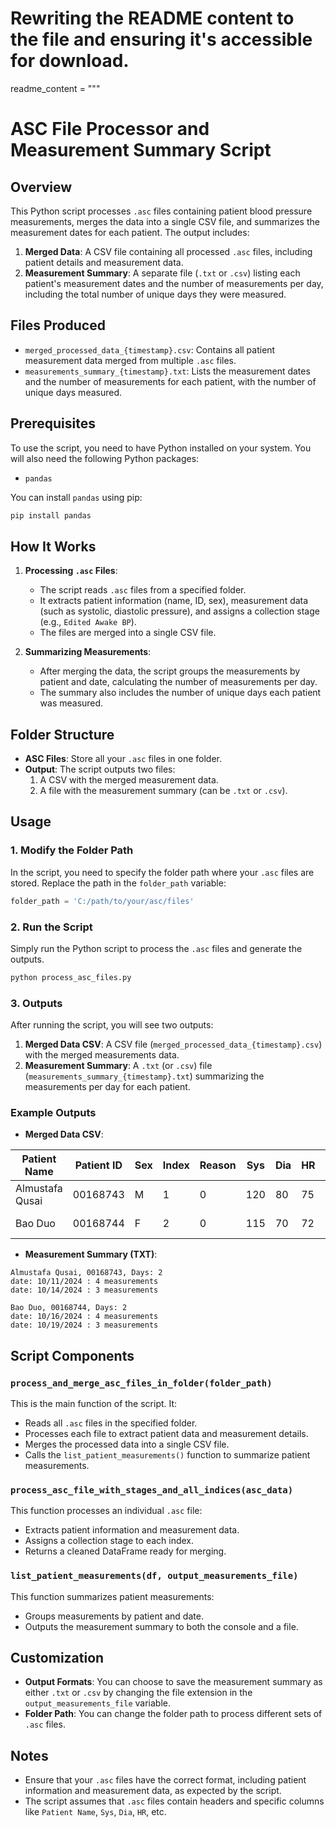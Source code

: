# Rewriting the README content to the file and ensuring it's accessible for download.

readme_content = """
# ASC File Processor and Measurement Summary Script

## Overview

This Python script processes `.asc` files containing patient blood pressure measurements, merges the data into a single CSV file, and summarizes the measurement dates for each patient. The output includes:

1. **Merged Data**: A CSV file containing all processed `.asc` files, including patient details and measurement data.
2. **Measurement Summary**: A separate file (`.txt` or `.csv`) listing each patient's measurement dates and the number of measurements per day, including the total number of unique days they were measured.

## Files Produced
- `merged_processed_data_{timestamp}.csv`: Contains all patient measurement data merged from multiple `.asc` files.
- `measurements_summary_{timestamp}.txt`: Lists the measurement dates and the number of measurements for each patient, with the number of unique days measured.

## Prerequisites

To use the script, you need to have Python installed on your system. You will also need the following Python packages:
- `pandas`

You can install `pandas` using pip:

```bash
pip install pandas
```

## How It Works

1. **Processing `.asc` Files**:
   - The script reads `.asc` files from a specified folder.
   - It extracts patient information (name, ID, sex), measurement data (such as systolic, diastolic pressure), and assigns a collection stage (e.g., `Edited Awake BP`).
   - The files are merged into a single CSV file.

2. **Summarizing Measurements**:
   - After merging the data, the script groups the measurements by patient and date, calculating the number of measurements per day.
   - The summary also includes the number of unique days each patient was measured.

## Folder Structure

- **ASC Files**: Store all your `.asc` files in one folder.
- **Output**: The script outputs two files:
  1. A CSV with the merged measurement data.
  2. A file with the measurement summary (can be `.txt` or `.csv`).

## Usage

### 1. Modify the Folder Path

In the script, you need to specify the folder path where your `.asc` files are stored. Replace the path in the `folder_path` variable:

```python
folder_path = 'C:/path/to/your/asc/files'
```

### 2. Run the Script

Simply run the Python script to process the `.asc` files and generate the outputs.

```bash
python process_asc_files.py
```

### 3. Outputs

After running the script, you will see two outputs:

1. **Merged Data CSV**: A CSV file (`merged_processed_data_{timestamp}.csv`) with the merged measurements data.
2. **Measurement Summary**: A `.txt` (or `.csv`) file (`measurements_summary_{timestamp}.txt`) summarizing the measurements per day for each patient.

### Example Outputs

- **Merged Data CSV**:

| Patient Name     | Patient ID | Sex   | Index | Reason | Sys | Dia | HR  | Mean | Hour | Minute | Month | Day | Year | Tag | Comments | Collection Stage  |
|------------------|------------|-------|-------|--------|-----|-----|-----|------|------|--------|-------|-----|------|-----|----------|-------------------|
| Almustafa Qusai  | 00168743   | M     | 1     | 0      | 120 | 80  | 75  | 92   | 14   | 30     | 10    | 11  | 2024 | 0   | --       | Edited Awake BP   |
| Bao Duo          | 00168744   | F     | 2     | 0      | 115 | 70  | 72  | 88   | 15   | 45     | 10    | 16  | 2024 | 1   | --       | Omitted Asleep BP |

- **Measurement Summary (TXT)**:

```
Almustafa Qusai, 00168743, Days: 2
date: 10/11/2024 : 4 measurements
date: 10/14/2024 : 3 measurements

Bao Duo, 00168744, Days: 2
date: 10/16/2024 : 4 measurements
date: 10/19/2024 : 3 measurements
```

## Script Components

### `process_and_merge_asc_files_in_folder(folder_path)`
This is the main function of the script. It:
- Reads all `.asc` files in the specified folder.
- Processes each file to extract patient data and measurement details.
- Merges the processed data into a single CSV file.
- Calls the `list_patient_measurements()` function to summarize patient measurements.

### `process_asc_file_with_stages_and_all_indices(asc_data)`
This function processes an individual `.asc` file:
- Extracts patient information and measurement data.
- Assigns a collection stage to each index.
- Returns a cleaned DataFrame ready for merging.

### `list_patient_measurements(df, output_measurements_file)`
This function summarizes patient measurements:
- Groups measurements by patient and date.
- Outputs the measurement summary to both the console and a file.

## Customization

- **Output Formats**: You can choose to save the measurement summary as either `.txt` or `.csv` by changing the file extension in the `output_measurements_file` variable.
- **Folder Path**: You can change the folder path to process different sets of `.asc` files.

## Notes

- Ensure that your `.asc` files have the correct format, including patient information and measurement data, as expected by the script.
- The script assumes that `.asc` files contain headers and specific columns like `Patient Name`, `Sys`, `Dia`, `HR`, etc.
```

